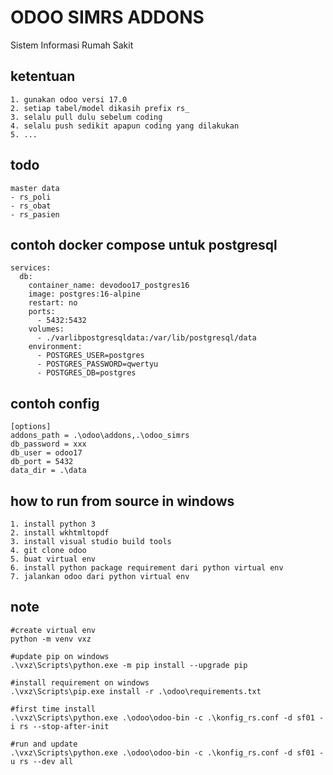 # ODOO SIMRS ADDONS
Sistem Informasi Rumah Sakit  

## ketentuan
```
1. gunakan odoo versi 17.0
2. setiap tabel/model dikasih prefix rs_
3. selalu pull dulu sebelum coding
4. selalu push sedikit apapun coding yang dilakukan
5. ...
```

## todo
```
master data
- rs_poli
- rs_obat
- rs_pasien
```

## contoh docker compose untuk postgresql
```
services:
  db:
    container_name: devodoo17_postgres16
    image: postgres:16-alpine
    restart: no
    ports:
      - 5432:5432
    volumes:
      - ./varlibpostgresqldata:/var/lib/postgresql/data
    environment:
      - POSTGRES_USER=postgres
      - POSTGRES_PASSWORD=qwertyu
      - POSTGRES_DB=postgres
```

## contoh config
```
[options]
addons_path = .\odoo\addons,.\odoo_simrs
db_password = xxx
db_user = odoo17
db_port = 5432
data_dir = .\data
```

## how to run from source in windows
```
1. install python 3
2. install wkhtmltopdf
3. install visual studio build tools
4. git clone odoo
5. buat virtual env
6. install python package requirement dari python virtual env
7. jalankan odoo dari python virtual env
```

## note
```
#create virtual env
python -m venv vxz

#update pip on windows
.\vxz\Scripts\python.exe -m pip install --upgrade pip

#install requirement on windows
.\vxz\Scripts\pip.exe install -r .\odoo\requirements.txt

#first time install
.\vxz\Scripts\python.exe .\odoo\odoo-bin -c .\konfig_rs.conf -d sf01 -i rs --stop-after-init

#run and update
.\vxz\Scripts\python.exe .\odoo\odoo-bin -c .\konfig_rs.conf -d sf01 -u rs --dev all

```
